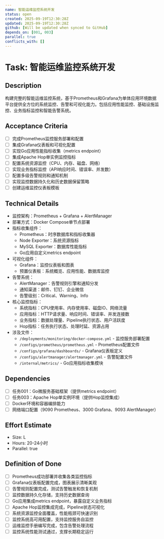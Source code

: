```yaml
---
name: 智能运维监控系统开发
status: open
created: 2025-09-19T12:30:28Z
updated: 2025-09-19T12:30:28Z
github: [Will be updated when synced to GitHub]
depends_on: [001, 003]
parallel: true
conflicts_with: []
---
```


# Task: 智能运维监控系统开发

## Description
构建完整的智能运维监控系统，基于Prometheus和Grafana为单体应用环境数据平台提供全方位的系统监控、告警和可视化能力。包括应用性能监控、基础设施监控、业务指标监控和智能告警系统。

## Acceptance Criteria
- [ ] 完成Prometheus监控服务部署和配置
- [ ] 集成Grafana仪表板和可视化配置
- [ ] 实现Go应用性能指标收集（metrics endpoint）
- [ ] 集成Apache Hop单实例监控指标
- [ ] 配置系统资源监控（CPU、内存、磁盘、网络）
- [ ] 实现业务指标监控（API响应时间、错误率、并发数）
- [ ] 配置多级告警规则和通知机制
- [ ] 实现监控数据持久化和历史数据保留策略
- [ ] 创建运维监控仪表板模板

## Technical Details
- 监控架构：Prometheus + Grafana + AlertManager
- 部署方式：Docker Compose单节点部署
- 指标收集组件：
  - Prometheus：时序数据库和指标收集器
  - Node Exporter：系统资源指标
  - MySQL Exporter：数据库性能指标
  - Go应用自定义metrics endpoint
- 可视化组件：
  - Grafana：监控仪表板和图表
  - 预置仪表板：系统概览、应用性能、数据库监控
- 告警系统：
  - AlertManager：告警规则引擎和通知分发
  - 通知渠道：邮件、钉钉、企业微信
  - 告警级别：Critical、Warning、Info
- 核心监控指标：
  - 系统指标：CPU使用率、内存使用率、磁盘IO、网络流量
  - 应用指标：HTTP请求量、响应时间、错误率、并发连接数
  - 业务指标：数据处理量、Pipeline执行状态、用户活跃度
  - Hop指标：任务执行状态、处理时延、资源占用
- 涉及文件：
  - `/deployments/monitoring/docker-compose.yml` - 监控服务部署配置
  - `/configs/prometheus/prometheus.yml` - Prometheus配置文件
  - `/configs/grafana/dashboards/` - Grafana仪表板定义
  - `/configs/alertmanager/alertmanager.yml` - 告警配置文件
  - `/internal/metrics/` - Go应用指标收集模块

## Dependencies
- [ ] 任务001：Go微服务基础框架（提供metrics endpoint）
- [ ] 任务003：Apache Hop单实例环境（提供Hop监控集成）
- [ ] Docker环境和容器编排能力
- [ ] 网络端口配置（9090 Prometheus、3000 Grafana、9093 AlertManager）

## Effort Estimate
- Size: L
- Hours: 20-24小时
- Parallel: true

## Definition of Done
- [ ] Prometheus成功部署并收集各类监控指标
- [ ] Grafana仪表板配置完成，图表展示清晰美观
- [ ] 告警规则配置完成，测试告警触发和恢复机制
- [ ] 监控数据持久化存储，支持历史数据查询
- [ ] Go应用集成metrics endpoint，暴露自定义业务指标
- [ ] Apache Hop监控集成完成，Pipeline状态可视化
- [ ] 系统资源监控全面覆盖，性能瓶颈可快速识别
- [ ] 监控系统高可用配置，支持监控服务自监控
- [ ] 运维监控手册编写完成，包含告警处理流程
- [ ] 监控系统性能测试通过，支撑长期稳定运行
